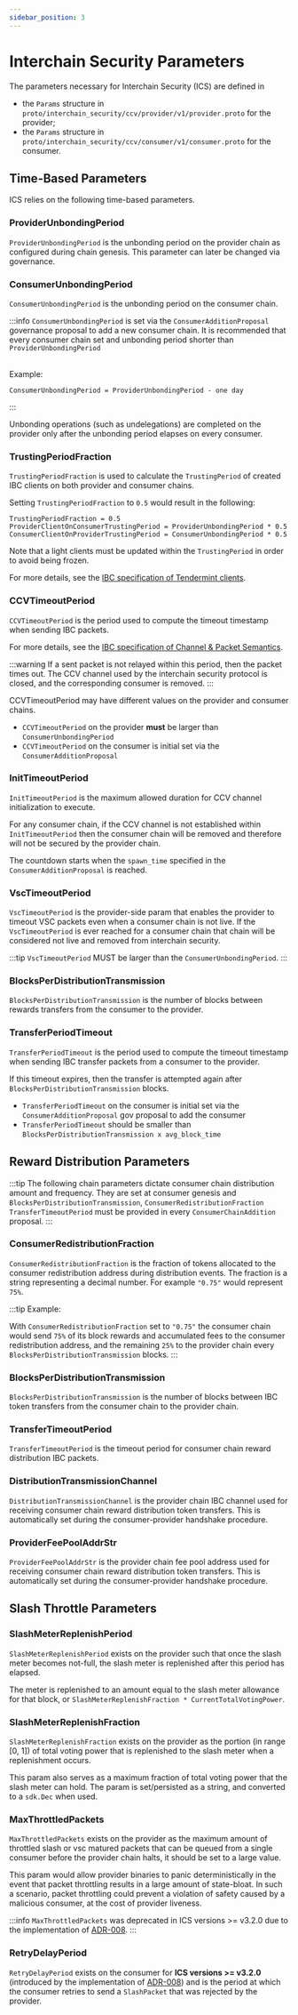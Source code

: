 ```yaml
---
sidebar_position: 3
---
```


# Interchain Security Parameters

The parameters necessary for Interchain Security (ICS) are defined in 

- the `Params` structure in `proto/interchain_security/ccv/provider/v1/provider.proto` for the provider;
- the `Params` structure in `proto/interchain_security/ccv/consumer/v1/consumer.proto` for the consumer.

## Time-Based Parameters

ICS relies on the following time-based parameters.

### ProviderUnbondingPeriod
`ProviderUnbondingPeriod` is the unbonding period on the provider chain as configured during chain genesis. This parameter can later be changed via governance.

###  ConsumerUnbondingPeriod
`ConsumerUnbondingPeriod` is the unbonding period on the consumer chain.

:::info
`ConsumerUnbondingPeriod` is set via the `ConsumerAdditionProposal` governance proposal to add a new consumer chain.
It is recommended that every consumer chain set and unbonding period shorter than `ProviderUnbondingPeriod`
<br></br>

Example:
```
ConsumerUnbondingPeriod = ProviderUnbondingPeriod - one day
```
:::

Unbonding operations (such as undelegations) are completed on the provider only after the unbonding period elapses on every consumer.


### TrustingPeriodFraction
`TrustingPeriodFraction` is used to calculate the `TrustingPeriod` of created IBC clients on both provider and consumer chains.  


Setting `TrustingPeriodFraction` to `0.5` would result in the following:
```
TrustingPeriodFraction = 0.5
ProviderClientOnConsumerTrustingPeriod = ProviderUnbondingPeriod * 0.5
ConsumerClientOnProviderTrustingPeriod = ConsumerUnbondingPeriod * 0.5
```

Note that a light clients must be updated within the `TrustingPeriod` in order to avoid being frozen.

For more details, see the [IBC specification of Tendermint clients](https://github.com/cosmos/ibc/blob/main/spec/client/ics-007-tendermint-client/README.md).

### CCVTimeoutPeriod
`CCVTimeoutPeriod` is the period used to compute the timeout timestamp when sending IBC packets. 

For more details, see the [IBC specification of Channel & Packet Semantics](https://github.com/cosmos/ibc/blob/main/spec/core/ics-004-channel-and-packet-semantics/README.md#sending-packets).

:::warning
If a sent packet is not relayed within this period, then the packet times out. The CCV channel used by the interchain security protocol is closed, and the corresponding consumer is removed.
:::

CCVTimeoutPeriod may have different values on the provider and consumer chains.
- `CCVTimeoutPeriod` on the provider **must** be larger than `ConsumerUnbondingPeriod`
- `CCVTimeoutPeriod` on the consumer is initial set via the `ConsumerAdditionProposal`

### InitTimeoutPeriod
`InitTimeoutPeriod` is the maximum allowed duration for CCV channel initialization to execute.

For any consumer chain, if the CCV channel is not established within `InitTimeoutPeriod` then the consumer chain will be removed and therefore will not be secured by the provider chain.

The countdown starts when the `spawn_time` specified in the `ConsumerAdditionProposal` is reached.

### VscTimeoutPeriod
`VscTimeoutPeriod` is the provider-side param that enables the provider to timeout VSC packets even when a consumer chain is not live.
If the `VscTimeoutPeriod` is ever reached for a consumer chain that chain will be considered not live and removed from interchain security.

:::tip
`VscTimeoutPeriod` MUST be larger than the `ConsumerUnbondingPeriod`.
:::

### BlocksPerDistributionTransmission
`BlocksPerDistributionTransmission` is the number of blocks between rewards transfers from the consumer to the provider.

### TransferPeriodTimeout
`TransferPeriodTimeout` is the period used to compute the timeout timestamp when sending IBC transfer packets from a consumer to the provider.

If this timeout expires, then the transfer is attempted again after `BlocksPerDistributionTransmission` blocks.
- `TransferPeriodTimeout` on the consumer is initial set via the `ConsumerAdditionProposal` gov proposal to add the consumer
- `TransferPeriodTimeout` should be smaller than `BlocksPerDistributionTransmission x avg_block_time`


## Reward Distribution Parameters

:::tip
The following chain parameters dictate consumer chain distribution amount and frequency.
They are set at consumer genesis and `BlocksPerDistributionTransmission`, `ConsumerRedistributionFraction`
`TransferTimeoutPeriod` must be provided in every `ConsumerChainAddition` proposal.
:::


### ConsumerRedistributionFraction

`ConsumerRedistributionFraction` is the fraction of tokens allocated to the consumer redistribution address during distribution events. The fraction is a string representing a decimal number. For example `"0.75"` would represent `75%`.

:::tip
Example:

With `ConsumerRedistributionFraction` set to `"0.75"` the consumer chain would send `75%` of its block rewards and accumulated fees to the consumer redistribution address, and the remaining `25%` to the provider chain every `BlocksPerDistributionTransmission` blocks.
:::

### BlocksPerDistributionTransmission

`BlocksPerDistributionTransmission` is the number of blocks between IBC token transfers from the consumer chain to the provider chain.

### TransferTimeoutPeriod

`TransferTimeoutPeriod` is the timeout period for consumer chain reward distribution IBC packets.

### DistributionTransmissionChannel

`DistributionTransmissionChannel` is the provider chain IBC channel used for receiving consumer chain reward distribution token transfers. This is automatically set during the consumer-provider handshake procedure.

### ProviderFeePoolAddrStr

`ProviderFeePoolAddrStr` is the provider chain fee pool address used for receiving consumer chain reward distribution token transfers. This is automatically set during the consumer-provider handshake procedure.


## Slash Throttle Parameters

### SlashMeterReplenishPeriod
`SlashMeterReplenishPeriod` exists on the provider such that once the slash meter becomes not-full, the slash meter is replenished after this period has elapsed.

The meter is replenished to an amount equal to the slash meter allowance for that block, or `SlashMeterReplenishFraction * CurrentTotalVotingPower`.

### SlashMeterReplenishFraction
`SlashMeterReplenishFraction` exists on the provider as the portion (in range [0, 1]) of total voting power that is replenished to the slash meter when a replenishment occurs.

This param also serves as a maximum fraction of total voting power that the slash meter can hold. The param is set/persisted as a string, and converted to a `sdk.Dec` when used.

### MaxThrottledPackets

`MaxThrottledPackets` exists on the provider as the maximum amount of throttled slash or vsc matured packets that can be queued from a single consumer before the provider chain halts, it should be set to a large value.

This param would allow provider binaries to panic deterministically in the event that packet throttling results in a large amount of state-bloat. In such a scenario, packet throttling could prevent a violation of safety caused by a malicious consumer, at the cost of provider liveness.

:::info
`MaxThrottledPackets` was deprecated in ICS versions >= v3.2.0 due to the implementation of [ADR-008](../adrs/adr-008-throttle-retries.md).
:::

### RetryDelayPeriod

`RetryDelayPeriod` exists on the consumer for **ICS versions >= v3.2.0** (introduced by the implementation of [ADR-008](../adrs/adr-008-throttle-retries.md)) and is the period at which the consumer retries to send a `SlashPacket` that was rejected by the provider.


